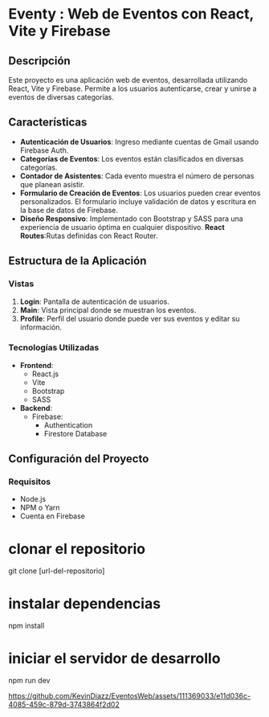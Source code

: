 # Eventy : Web de Eventos con React, Vite y Firebase

## Descripción

Este proyecto es una aplicación web de eventos, desarrollada utilizando React, Vite y Firebase. Permite a los usuarios autenticarse, crear y unirse a eventos de diversas categorías.

## Características

- **Autenticación de Usuarios**: Ingreso mediante cuentas de Gmail usando Firebase Auth.
- **Categorías de Eventos**: Los eventos están clasificados en diversas categorías.
- **Contador de Asistentes**: Cada evento muestra el número de personas que planean asistir.
- **Formulario de Creación de Eventos**: Los usuarios pueden crear eventos personalizados. El formulario incluye validación de datos y escritura en la base de datos de Firebase.
- **Diseño Responsivo**: Implementado con Bootstrap y SASS para una experiencia de usuario óptima en cualquier dispositivo.
  **React Routes**:Rutas definidas con React Router.
## Estructura de la Aplicación

### Vistas

1. **Login**: Pantalla de autenticación de usuarios.
2. **Main**: Vista principal donde se muestran los eventos.
3. **Profile**: Perfil del usuario donde puede ver sus eventos y editar su información.

### Tecnologías Utilizadas

- **Frontend**: 
  - React.js
  - Vite
  - Bootstrap
  - SASS
- **Backend**:
  - Firebase:
    - Authentication
    - Firestore Database

## Configuración del Proyecto

### Requisitos

- Node.js
- NPM o Yarn
- Cuenta en Firebase

# clonar el repositorio
git clone [url-del-repositorio]

# instalar dependencias
npm install

# iniciar el servidor de desarrollo
npm run dev


https://github.com/KevinDiazz/EventosWeb/assets/111369033/e11d036c-4085-459c-879d-3743864f2d02

